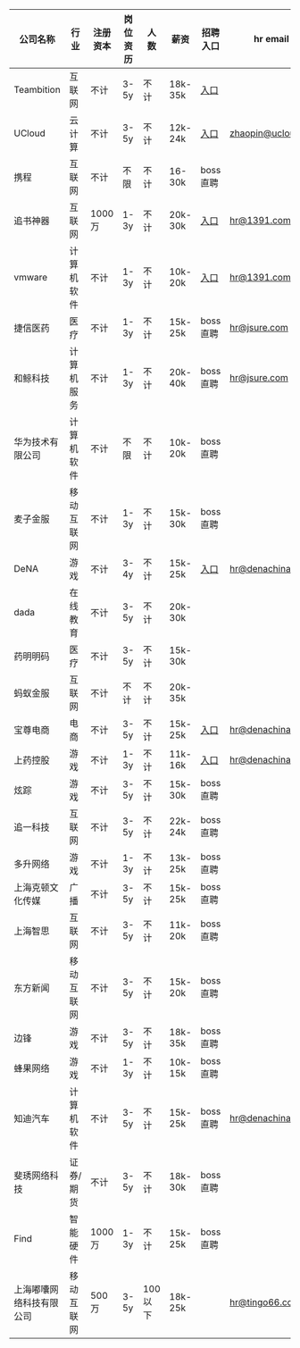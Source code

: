公司名称 | 行业 | 注册资本 | 岗位资历 | 人数 | 薪资 | 招聘入口 | hr email | 进度 | 结果薪资
---- | ---|---- | ---|---- | ---|---- | ---| --- | --- |
 Teambition | 互联网 | 不计 | 3-5y | 不计 | 18k-35k | [入口](https://form.teambition.net/f/owDHvu) |
 UCloud | 云计算 | 不计 | 3-5y | 不计 | 12k-24k | [入口](https://zhaopin.ucloud.cn/#delivery) |zhaopin@ucloud.cn
 携程 | 互联网 | 不计 | 不限 | 不计 | 16-30k | boss直聘 | 
追书神器 | 互联网 | 1000万 | 1-3y | 不计 | 20k-30k | [入口](http://www.zhuishushenqi.com/about?type=joinUs) |hr@1391.com
vmware | 计算机软件 | 不计 | 1-3y | 不计 | 10k-20k | [入口](http://www.zhuishushenqi.com/about?type=joinUs) |hr@1391.com
捷信医药 | 医疗 | 不计 | 1-3y | 不计 | 15k-25k | boss直聘 | hr@jsure.com
和鲸科技 | 计算机服务 | 不计 | 1-3y | 不计 | 20k-40k | boss直聘 | hr@jsure.com
华为技术有限公司 | 计算机软件 | 不计 | 不限 | 不计 | 10k-20k | boss直聘 |
麦子金服 | 移动互联网 | 不计 | 1-3y| 不计 | 15k-30k | boss直聘 |
DeNA | 游戏| 不计 | 3-4y | 不计 | 15k-25k | [入口](https://jobs.51job.com/all/co2299260.html#syzw) | hr@denachina.com
dada | 在线教育 | 不计 | 3-5y | 不计 | 20k-30k |  |
药明明码 | 医疗| 不计 | 3-5y | 不计 | 15k-30k |  |
蚂蚁金服 | 互联网 | 不计 | 不计 | 不计 | 20k-35k |  |
宝尊电商 | 电商 | 不计 | 3-5y | 不计 | 15k-25k | [入口](https://jobs.51job.com/all/co2299260.html#syzw) | hr@denachina.com
上药控股 | 游戏| 不计 | 1-3y | 不计 | 11k-16k | [入口](https://jobs.51job.com/all/co2299260.html#syzw) | hr@denachina.com
炫踪 | 游戏 | 不计 | 3-5y | 不计 | 15k-30k | boss直聘 |
追一科技 | 互联网 | 不计 | 3-5y | 不计 | 22k-24k | boss直聘 |
多升网络 | 游戏 | 不计 | 1-3y | 不计 | 13k-25k | boss直聘 |
上海克顿文化传媒 | 广播 | 不计 | 3-5y | 不计 | 15k-25k | boss直聘 |
上海智思 | 互联网 | 不计 | 3-5y | 不计 | 11k-20k | boss直聘 | | 已投 |
东方新闻 | 移动互联网 | 不计 | 3-5y | 不计 | 15k-20k | boss直聘 | | 三面 | 16k |
边锋 | 游戏 | 不计 | 3-5y | 不计 | 18k-35k | boss直聘 | | 已投 |
蜂果网络 | 游戏 | 不计 | 1-3y | 不计 | 10k-15k | boss直聘 | | 已投 | |
知迪汽车 | 计算机软件 | 不计 | 3-5y | 不计 | 15k-25k | boss直聘 | hr@denachina.com | 二面 | 
斐琇网络科技 | 证券/期货 | 不计 | 3-5y | 不计 | 18k-30k | boss直聘 | | 已投 | |
Find | 智能硬件 | 1000万 | 1-3y | 不计 | 15k-25k | boss直聘 |  | 已投 | |
上海嘟囔网络科技有限公司 | 移动互联网 | 500万 | 3-5y | 100以下 | 18k-25k |  |hr@tingo66.com | 已投 |  |